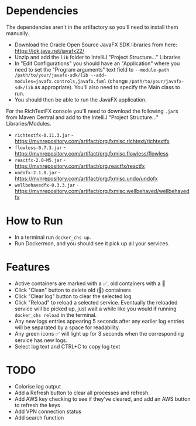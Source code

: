 # Dependencies
The dependencies aren't in the artifactory so you'll need to install them manually.
* Download the Oracle Open Source JavaFX SDK libraries from here: https://jdk.java.net/javafx22/
* Unzip and add the `lib` folder to IntelliJ "Project Structure..." Libraries
* In "Edit Configurations" you should have an "Application" where you need to set the "Program arguments" text field to `--module-path /path/to/your/javafx-sdk/lib --add-modules=javafx.controls,javafx.fxml` (change `/path/to/your/javafx-sdk/lib` as appropriate). You'll also need to specify the Main class to run.
* You should then be able to run the JavaFX application.

For the RichTextFX console you'll need to download the following `.jar`s from Maven Central and add to the IntelliJ "Project Structure..." Libraries/Modules.
* `richtextfx-0.11.3.jar` - https://mvnrepository.com/artifact/org.fxmisc.richtext/richtextfx
* `flowless-0.7.3.jar` - https://mvnrepository.com/artifact/org.fxmisc.flowless/flowless
* `reactfx-2.0-M5.jar` - https://mvnrepository.com/artifact/org.reactfx/reactfx
* `undofx-2.1.0.jar` - https://mvnrepository.com/artifact/org.fxmisc.undo/undofx
* `wellbehavedfx-0.3.3.jar` - https://mvnrepository.com/artifact/org.fxmisc.wellbehaved/wellbehavedfx
# How to Run
* In a terminal run `docker_chs up`.
* Run Dockermon, and you should see it pick up all your services.
# Features
* Active containers are marked with a ✅, old containers with a 🛑
* Click "Clean" button to delete old (🛑) containers
* Click "Clear log" button to clear the selected log
* Click "Reload" to reload a selected service. Eventually the reloaded service will be picked up, just wait a while like you would if running `docker_chs reload` in the terminal.
* Any new logs entries appearing 5 seconds after any earlier log entries will be separated by a space for readability.
* Any green icons ✅ will light up for 3 seconds when the corresponding service has new logs.
* Select log text and CTRL+C to copy log text
# TODO
* Colorise log output
* Add a Refresh button to clear all processes and refresh.
* Add AWS key checking to see if they've cleared, and add an AWS button to refresh the keys
* Add VPN connection status
* Add search function
